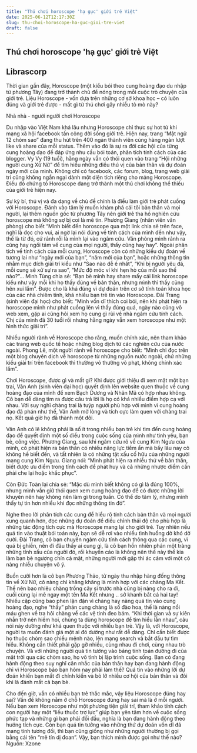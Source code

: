 ```yaml
---
title: "Thú chơi horoscope 'hạ gục' giới trẻ Việt"
date: 2025-06-12T12:17:30Z
slug: thu-choi-horoscope-ha-guc-gioi-tre-viet
draft: false
---
```


## Thú chơi horoscope 'hạ gục' giới trẻ Việt

## Librascorp

Thời gian gần đây, Horoscope (một kiểu bói theo cung hoàng đạo du nhập từ phương Tây) đang trở thành chủ đề nóng trong mỗi cuộc trò chuyện của giới trẻ. Liệu Horoscope - vốn dựa trên những cơ sở khoa học – có luôn đúng và giới trẻ được - mất gì từ thú chơi gây nhiều tò mò này?

Nhà nhà - người người chơi Horoscope

Du nhập vào Việt Nam khá lâu nhưng Horoscope chỉ thực sự hot từ khi mạng xã hội facebook tấn công đời sống giới trẻ. Hiện nay, trang “Mật ngữ 12 chòm sao” đang thu hút trên 400 ngàn thành viên cùng hàng ngàn lượt like và share của mỗi status. Thêm vào đó là sự ra đời các hội của từng cung hoàng đạo để đáp ứng nhu cầu bói toán, phân tích tính cách của các blogger. Vy Vy (19 tuổi), hằng ngày vẫn có thói quen vào trang “Hội những người cung Xử Nữ” để tìm hiểu những điều thú vị của bản thân và dự đoán ngày mới của mình. Không chỉ có facebook, các forum, blog, trang web giải trí cũng không ngần ngại dành một diện tích riêng cho mảng Horoscope. Điều đó chứng tỏ Horoscope đang trở thành một thú chơi không thể thiếu của giới trẻ hiện nay. 

Sự kỳ bí, thú vị và đa dạng về chủ đề chính là điều làm giới trẻ phát cuồng với Horoscope. Đánh vào tâm lý muốn khám phá cái tôi bản thân và mọi người, lại thêm nguồn gốc từ phương Tây nên giới trẻ tha hồ nghiên cứu horoscope mà không sợ bị coi là mê tín. Phương Giang (nhân viên văn phòng) cho biết “Mình biết đến horoscope qua một link chia sẻ trên face, nghĩ là đọc cho vui, ai ngờ lại nói đúng về tính cách của mình đến như vậy, thế là từ đó, cứ rảnh rỗi là mình lại vào ngâm cứu. Văn phòng mình rảnh ra cũng hay ngồi tám về cung của mọi người, thấy cũng hay hay”. Ngoài phân tích về tính cách của mỗi cung, Horoscope còn có những kiểu dự đoán về tương lai như “ngày mới của bạn”, “năm mới của bạn”, hoặc những thông tin nhằm mục đích giải trí kiểu như “Sao nào dễ ế nhất”, “Khi bị người yêu đá, mỗi cung sẽ xử sự ra sao”, “Mức độ móc ví khi hẹn hò của mỗi sao thế nào?”… Minh Tùng chia sẻ: “Bạn bè mình hay share mấy cái link horoscope kiểu như vậy mỗi khi họ thấy đúng về bản thân, nhưng mình thì thấy cũng hên xui lắm”.
Được cho là khá đúng vì dự đoán trên cơ sở tính toán khoa học của các nhà chiêm tinh, khá nhiều bạn trẻ tin vào Horoscope. Đài Trang (sinh viên đại học) cho biết: “Mình vốn dĩ thích coi bói, nên khi phát hiện ra horoscope mình như phát cuồng lên vì thấy đúng quá, ngày nào cũng vô web xem, gặp ai cũng hỏi xem họ cung gì rùi về nhà ngâm cứu tính cách. Chị của mình đã 30 tuổi rồi nhưng hằng ngày vẫn xem horoscope như một hình thức giải trí”.

Nhiều người rành về Horoscope cho rằng, muốn chính xác, nên tham khảo các trang web quốc tế hoặc những blog dịch từ các nghiên cứu của nước ngoài. Phong Lê, một người rành về horoscope cho biết: “Mình chỉ đọc trên một blog chuyên dịch về horoscope từ những nguồn nước ngoài, chứ những kiểu giải trí trên facebook thì thường vô thưởng vô phạt, không chính xác lắm”.

Chơi Horoscope, được gì và mất gì?
Khi được giới thiệu đi xem mặt một bạn trai, Vân Anh (sinh viên đại học) quyết định lên website quen thuộc về cung hoàng đạo của mình để xem Bạch Dương và Nhân Mã có hợp nhau không. Cô bạn dễ dàng tìm ra được câu trả lời là họ có khá nhiều điểm hợp cạ với nhau. Với suy nghĩ chàng trai là tuýp người phù hợp với mình vì cung hoàng đạo đã phán như thế, Vân Anh mở lòng và tích cực làm quen với chàng trai nọ. Kết quả giờ họ đã thành một đôi. 

Vân Anh có lẽ không phải là số ít trong nhiều bạn trẻ khi tìm đến cung hoàng đạo để quyết định một số điều trong cuộc sống của mình như tình yêu, bạn bè, công việc. Phương Giang, sau khi ngâm cứu rõ về cung Kim Ngưu của mình, cô phát hiện ra bản thân có nhiều năng lực tiềm ẩn mà bấy lâu nay cô không hề biết đến, và tất nhiên là có những tật xấu cố hữu của những người mang cung Kim Ngưu. Giang nói: “Mình phát hiện ra nhiều thứ về bản thân, biết được ưu điểm trong tính cách để phát huy và cả những nhược điểm cần phải che lại hoặc khắc phục”.

Còn Đức Toàn lại chia sẻ: “Mặc dù mình biết không có gì là đúng 100%, nhưng mình vẫn giữ thói quen xem cung hoàng đạo để có được những lời khuyên nên hay không nên làm gì trong tuần. Có thể do tâm lý, nhưng mình thấy tự tin hơn nhiều khi đọc những thông tin đó”.

Nghe theo lời phân tích các cung để hiểu rõ tính cách bản thân và mọi người xung quanh hơn, đọc những dự đoán để điều chỉnh thái độ cho phù hợp là những tác động tích cực mà Horoscope mang lại cho giới trẻ. Tuy nhiên nếu quá tin vào thuật bói toán này, bạn sẽ dễ rơi vào nhiều tình huống dở khó dở cười. Đài Trang, cô bạn chuyên ngâm cứu tính cách thông qua các cung, vì quá bị ghiền, nên đi đâu thấy ai cung gì, là cô bạn hồn nhiên phán một tràng những tính xấu của người đó, rồi khuyến cáo là không nên thế này thế kia làm bạn bè ngượng chín cả mặt, những người mới gặp thì ác cảm với một cô nàng nhiều chuyện vô ý. 

Buồn cười hơn là cô bạn Phương Thảo, từ ngày thu nhập hàng đống thông tin về Xử Nữ, cô nàng chỉ khăng khăng là mình hợp với các chàng Ma Kết. Thế nên bao nhiêu chàng trồng cây si trước nhà cũng bị nàng cho ra đi, cuối cùng lại mê ngay một tên Ma Kết nhưng .. sở khanh bắt cá hai tay! Nhiều cặp cũng bao phen lận đận vì chàng hay nàng quá tin vào cung hoàng đạo, nghe “thầy” phán cung chàng là số đào hoa, thế là nàng nổi máu ghen về tra hỏi chàng về các vệ tinh đeo bám.
“Khi thời gian và sự kiên nhẫn trở nên hiếm hoi, chúng ta dùng horoscope để tìm hiểu lẫn nhau”, câu nói này dường như khá quen thuộc với nhiều bạn trẻ. Vậy là, với Horoscope, người ta muốn đánh giá một ai đó dường như rất dễ dàng. Chỉ cần biết được họ thuộc chòm sao chiếu mệnh nào, lên mạng search và bắt đầu tự tìm hiểu. Không cần thiết phải gặp gỡ nhiều, cùng nhau đi chơi, cùng nhau trò chuyện. Và với những người quá tin tưởng vào bảng tính toán đường đi của mặt trời qua các chòm sao, họ vô tình bị lập trình cuộc sống. Bạn có đang hành động theo suy nghĩ cân nhắc của bản thân hay bạn đang hành động chỉ vì Horoscope bảo bạn hôm nay phải làm thế? Quá tin vào những lời dự đoán khiến bạn mất đi chính kiến và bỏ lỡ nhiều cơ hội của bản thân và đôi khi là đánh mất cả bạn bè. 

Cho đến giờ, vẫn có nhiều bạn trẻ thắc mắc, vậy liệu Horoscope đúng hay sai? Vấn đề không nằm ở chỗ Horoscope đúng hay sai mà là ở mỗi người. Nếu bạn xem Horoscope như một phương tiện giải trí, tham khảo tính cách con người hay một “liều thuốc trợ lực” giúp bạn yên tâm hơn về cuộc sống phức tạp và những gì bạn phải đối đầu, nghĩa là bạn đang hành động theo hướng tích cực. Còn bạn quá tin tưởng vào những thứ dự đoán vốn dĩ đã mang tính tương đối, thì bạn cũng giống như những người thường bị gọi bằng cái tên “mê tín dị đoan”. Vậy, bạn thích mình được gọi như thế nào? 
Nguồn: Xzone